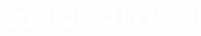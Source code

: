 <!DOCTYPE html>
<html lang="en">
<head>
    <meta charset="UTF-8">
    <meta name="description" content="موقع لهجة مانجا مكانك لتجد جميع المانجا والمانهوات التي تريدها لقرأتها">
    <meta name="viewport" content="width=device-width, initial-scale=1.0">
    <link rel="stylesheet" href="https://cdnjs.cloudflare.com/ajax/libs/font-awesome/5.15.4/css/all.min.css">
    <link rel="stylesheet" href="LahjaManga.css">
    <title>Lahga Manga</title>
    <link rel="stylesheet" href="Readmk.css">
        
</head>
<body>


<a href="LahjaManga.html" style=" color:white; display:flex; align-items: center; justify-content: center; text-decoration:none; position: relative; top:250px; 
@import url('https://fonts.googleapis.com/css2?family=Blaka+Hollow&family=Cairo&family=El+Messiri:wght@500&family=Lalezar&family=Mada:wght@300&display=swap');
 font-family: 'Lalezar', cursive; font-size: 30px;" >
اضغط هنا لتحميل الموقع

</a>


</body>

</html>